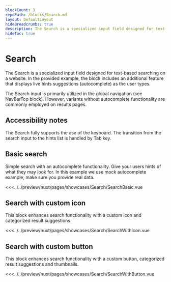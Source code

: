 ```yaml
---
blockCount: 3
repoPath: /blocks/Search.md
layout: DefaultLayout
hideBreadcrumbs: true
description: The Search is a specialized input field designed for text-based searching on a website.
hideToc: true
---
```


# Search

The Search is a specialized input field designed for text-based searching on a website. In the provided example, the block includes an additional feature that displays live hints suggestions (autocomplete) as the user types.

The Search input is primarily utilized in the global navigation (see NavBarTop block). However, variants without autocomplete functionality are commonly employed on results pages.

## Accessibility notes

The Search fully supports the use of the keyboard. The transition from the search input to the hints list is handled by Tab key.

## Basic search

Simple search with an autocomplete functionality. Give your users hints of what they may look for. In this example we use mock autocomplete example, make sure you provide real data.

<Showcase showcase-name="Search/SearchBasic" style="min-height: 350px">

<<<../../preview/nuxt/pages/showcases/Search/SearchBasic.vue

</Showcase>

## Search with custom icon

This block enhances search functionality with a custom icon and categorized result suggestions.

<Showcase showcase-name="Search/SearchWithIcon" style="min-height: 500px">

<<<../../preview/nuxt/pages/showcases/Search/SearchWithIcon.vue

</Showcase>

## Search with custom button

This block enhances search functionality with a custom button, categorized result suggestions and thumbnails.

<Showcase showcase-name="Search/SearchWithButton" style="min-height: 500px">

<<<../../preview/nuxt/pages/showcases/Search/SearchWithButton.vue

</Showcase>
